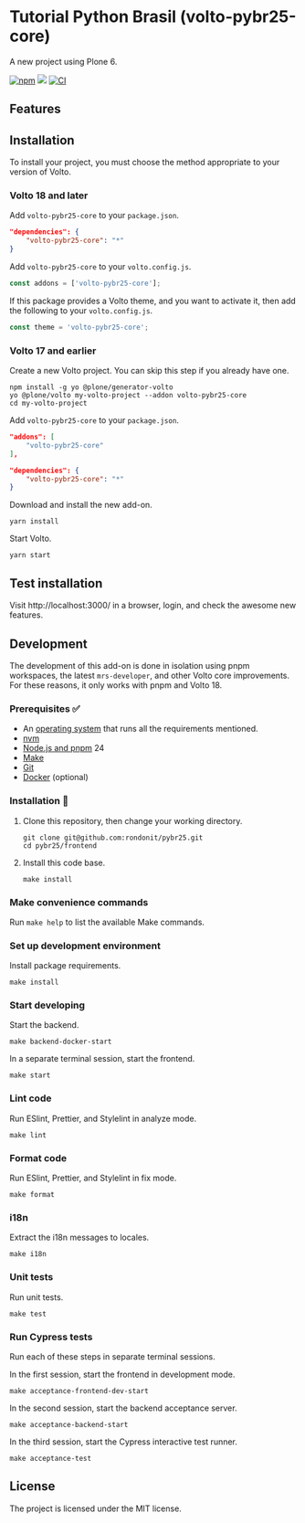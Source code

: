 # Tutorial Python Brasil (volto-pybr25-core)

A new project using Plone 6.

[![npm](https://img.shields.io/npm/v/volto-pybr25-core)](https://www.npmjs.com/package/volto-pybr25-core)
[![](https://img.shields.io/badge/-Storybook-ff4785?logo=Storybook&logoColor=white&style=flat-square)](https://rondonit.github.io/volto-pybr25-core/)
[![CI](https://github.com/rondonit/pybr25/actions/workflows/main.yml/badge.svg)](https://github.com/rondonit/pybr25/actions/workflows/main.yml)


## Features

<!-- List your awesome features here -->

## Installation

To install your project, you must choose the method appropriate to your version of Volto.


### Volto 18 and later

Add `volto-pybr25-core` to your `package.json`.

```json
"dependencies": {
    "volto-pybr25-core": "*"
}
```

Add `volto-pybr25-core` to your `volto.config.js`.

```javascript
const addons = ['volto-pybr25-core'];
```

If this package provides a Volto theme, and you want to activate it, then add the following to your `volto.config.js`.

```javascript
const theme = 'volto-pybr25-core';
```

### Volto 17 and earlier

Create a new Volto project.
You can skip this step if you already have one.

```
npm install -g yo @plone/generator-volto
yo @plone/volto my-volto-project --addon volto-pybr25-core
cd my-volto-project
```

Add `volto-pybr25-core` to your `package.json`.

```JSON
"addons": [
    "volto-pybr25-core"
],

"dependencies": {
    "volto-pybr25-core": "*"
}
```

Download and install the new add-on.

```
yarn install
```

Start Volto.

```
yarn start
```

## Test installation

Visit http://localhost:3000/ in a browser, login, and check the awesome new features.


## Development

The development of this add-on is done in isolation using pnpm workspaces, the latest `mrs-developer`, and other Volto core improvements.
For these reasons, it only works with pnpm and Volto 18.


### Prerequisites ✅

-   An [operating system](https://6.docs.plone.org/install/create-project-cookieplone.html#prerequisites-for-installation) that runs all the requirements mentioned.
-   [nvm](https://6.docs.plone.org/install/create-project-cookieplone.html#nvm)
-   [Node.js and pnpm](https://6.docs.plone.org/install/create-project.html#node-js) 24
-   [Make](https://6.docs.plone.org/install/create-project-cookieplone.html#make)
-   [Git](https://6.docs.plone.org/install/create-project-cookieplone.html#git)
-   [Docker](https://docs.docker.com/get-started/get-docker/) (optional)

### Installation 🔧

1.  Clone this repository, then change your working directory.

    ```shell
    git clone git@github.com:rondonit/pybr25.git
    cd pybr25/frontend
    ```

2.  Install this code base.

    ```shell
    make install
    ```


### Make convenience commands

Run `make help` to list the available Make commands.


### Set up development environment

Install package requirements.

```shell
make install
```

### Start developing

Start the backend.

```shell
make backend-docker-start
```

In a separate terminal session, start the frontend.

```shell
make start
```

### Lint code

Run ESlint, Prettier, and Stylelint in analyze mode.

```shell
make lint
```

### Format code

Run ESlint, Prettier, and Stylelint in fix mode.

```shell
make format
```

### i18n

Extract the i18n messages to locales.

```shell
make i18n
```

### Unit tests

Run unit tests.

```shell
make test
```

### Run Cypress tests

Run each of these steps in separate terminal sessions.

In the first session, start the frontend in development mode.

```shell
make acceptance-frontend-dev-start
```

In the second session, start the backend acceptance server.

```shell
make acceptance-backend-start
```

In the third session, start the Cypress interactive test runner.

```shell
make acceptance-test
```

## License

The project is licensed under the MIT license.
